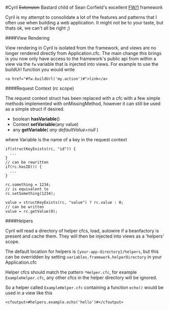 #Cyril
~~Extension~~ Bastard child of Sean Corfield's excellent [FW/1](https://github.com/seancorfield/fw1) framework

Cyril is my attempt to consolidate a lot of the features and patterns that I often use when building a web application.
It might not be to your taste, but thats ok, we can't all be right ;)

####View Rendering

View rendering in Cyril is isolated from the framework, and views are no longer rendered directly from Application.cfc. 
The main change this brings is you now only have access to the framework's public api from within a view via the `fw` 
variable that is injected into views. For example to use the buildUrl function you would write

```
<a href="#fw.buildUrl('my.action')#">link</a>
```

####Request Context (rc scope)

The request context struct has been replaced with a cfc with a few simple methods implemented with onMissingMethod, 
however it can still be used as a simple struct if desired.
  * boolean **hasVariable**()
  * Context **setVariable**(any value)
  * any **getVariable**( *any defaultValue=null* )
  
  where Variable is the name of a key in the request context

```
if(structKeyExists(rc, "id")) {
  ...
}
// can be rewritten
if(rc.hasID()) {
  ...
}

rc.something = 1234;
// is equivalent to
rc.setSomething(1234);

value = structKeyExists(rc, "value") ? rc.value : 0;
// can be written
value = rc.getValue(0);
```


####Helpers

Cyril will read a directory of helper cfcs, load, autowire if a beanfactory is present and cache them. 
They will then be injected into views as a 'helpers' scope.

The default location for helpers is `{your-app-directory}/helpers`, 
but this can be overridden by setting `variables.framework.helperDirectory` 
in your Application.cfc

Helper cfcs should match the pattern `*Helper.cfc`, for example `ExampleHelper.cfc`, any other cfcs in the
helper directory will be ignored.

So a helper called `ExampleHelper.cfc` containing a function `echo()` would be used in a view like this

```
<cfoutput>#helpers.example.echo('hello')#</cfoutput>
```
